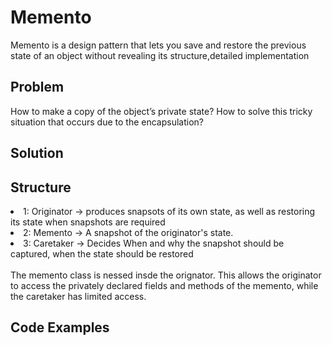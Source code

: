# Memento
Memento is a design pattern that lets you save and restore the previous state of an object without revealing its structure,detailed implementation
## Problem
How to make a copy of the object’s private state? How to solve this tricky situation that occurs due to the encapsulation?
## Solution

## Structure
<li> 1: Originator -> produces snapsots of its own state, as well as restoring its state when snapshots are required </li>
<li> 2: Memento -> A snapshot of the originator's state. </li>
<li> 3: Caretaker -> Decides When and why the snapshot should be captured, when the state should be restored </li>
<br/>
The memento class is nessed insde the orignator. This allows the originator to access the privately declared fields and methods of the memento, while the caretaker has limited access.
 
## Code Examples

